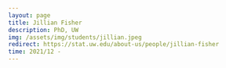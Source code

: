 ```yaml
---
layout: page
title: Jillian Fisher
description: PhD, UW
img: /assets/img/students/jillian.jpeg    
redirect: https://stat.uw.edu/about-us/people/jillian-fisher
time: 2021/12 -
---
```


